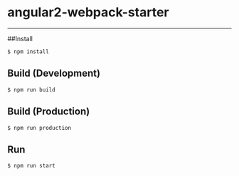 # angular2-webpack-starter
***
##Install

```
$ npm install
```
## Build (Development)

```
$ npm run build
```
## Build (Production)

```
$ npm run production
```
## Run

```
$ npm run start
```
